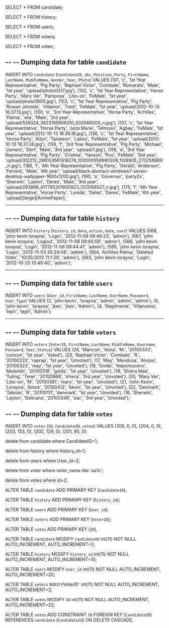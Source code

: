 SELECT * FROM candidate;


SELECT * FROM history;

SELECT * FROM users;

SELECT * FROM voters;

SELECT * FROM votes;






--
-- Dumping data for table `candidate`
--

INSERT INTO `candidate` (`CandidateID`, `abc`, `Position`, `Party`, `FirstName`, `LastName`, `MiddleName`, `Gender`, `Year`, `Photo`) VALUES
(101, 'c', '1st Year Representative', 'Pig Party', 'Raphael Victor', 'Combate', 'Romarate', 'Male', '1st year', 'upload/photo0317.jpg'),
(102, 'c', '1st Year Representative', 'Horse Party', 'Mary Ver', 'Pamposa', 'Libo-on', 'FeMale', '1st year', 'upload/photo0900.jpg'),
(103, 'c', '1st Year Representative', 'Pig Party', 'Rowan Jennele', 'Villamor', 'Totot', 'FeMale', '1st year', 'upload/2012-10-13 16.37.13.jpg'),
(100, 'e', '3rd Year Representative', 'Horse Party', 'Achilles', 'Palma', 'wla', 'Male', '3rd year', 'upload/539324_3623195908310_933066000_n.jpg'),
(137, 'c', '1st Year Representative', 'Horse Party', 'Jeza Marie', 'Telmoso', 'Agbay', 'FeMale', '1st year', 'upload/2012-10-13 16.38.18.jpg'),
(136, 'c', '1st Year Representative', 'Horse Party', 'Ailyn', 'Tanaleon', 'Labos', 'FeMale', '1st year', 'upload/2012-10-13 16.37.36.jpg'),
(158, 'f', '3rd Year Representative', 'Pig Party', 'Michael', 'Jomero', 'Dert', 'Male', '3rd year', 'upload/1.jpg'),
(159, 'e', '3rd Year Representative', 'Pig Party', 'Cristine', 'Yanson', 'Poo', 'FeMale', '3rd year', 'upload/312212_286103561418274_100000558960309_1109905_270256889_n.jpg'),
(186, 'f', '4th Year Representative', 'Pig Party', 'Gerald', 'Anderson', 'Ferrera', 'Male', '4th year', 'upload/black-abstract-windows7-seven-desktop-wallpaper-1600x1200.jpg'),
(190, 'a', 'Governor', 'party2x', 'Sherwin', 'Laylon', 'Deres', 'Male', '3rd year', 'upload/293896_417785301600923_1313159027_n.jpg'),
(175, 'f', '4th Year Representative', 'Horse Party', 'Lonida', 'Delez', 'Deres', 'FeMale', '4th year', 'upload/[large][AnimePaper];

-- --------------------------------------------------------


--
-- Dumping data for table `history`
--

INSERT INTO `history` (`history_id`, `data`, `action`, `date`, `user`) VALUES
(568, 'john kevin lorayna', 'Login', '2012-11-08 09:46:23', 'admin'),
(567, 'john kevin lorayna', 'Logout', '2012-11-08 09:45:59', 'admin'),
(566, 'john kevin lorayna', 'Login', '2012-11-08 09:44:41', 'admin'),
(565, 'john kevin lorayna', 'Login', '2012-11-03 20:24:08', 'admin'),
(564, 'Achilles Palma', 'Deleted Voter', '10/25/2012 11:1:39', 'admin'),
(563, 'john kevin lorayna', 'Login', '2012-10-25 10:48:40', 'admin');

-- --------------------------------------------------------
--
-- Dumping data for table `users`
--

INSERT INTO `users` (`User_id`, `FirstName`, `LastName`, `UserName`, `Password`, `User_Type`) VALUES
(2, 'john kevin', 'lorayna', 'admin', 'admin', 'admin'),
(5, 'john kevin', 'lorayna', 'jkev', 'jkev', 'Admin'),
(4, 'Stephnanie', 'Villanueva', 'teph', 'teph', 'Admin');

-- --------------------------------------------------------



--
-- Dumping data for table `voters`
--

INSERT INTO `voters` (`VoterID`, `FirstName`, `LastName`, `MiddleName`, `Username`, `Password`, `Year`, `Status`) VALUES
(24, 'Maricon', 'Itona', 'M.', '20100333', 'concon', '1st year', 'Voted'),
(23, 'Raphael Victor', 'Combate', 'R.', '20100222', 'raprap', '1st year', 'Unvoted'),
(17, 'May', 'Mendoza', 'Alvijos', '20100323', 'may', '1st year', 'Unvoted'),
(18, 'Golda', 'Nepomuceno', 'Molentin', '20100316', 'golda', '1st year', 'Unvoted'),
(19, 'Shiera Mae', 'Tuting', 'Terer', '20100968', 'shiera', '3rd year', 'Unvoted'),
(20, 'Mary Ver', 'Libo-on', 'M', '20100381', 'mary', '1st year', 'Unvoted'),
(21, 'John Kevin', 'Lorayna', 'Amos', '20100412', 'kevin', '1st year', 'Unvoted'),
(22, 'Denmark', 'Tabiolo', 'R', '20100111', 'denmark', '1st year', 'Unvoted'),
(16, 'Sherwin', 'Laylon', 'Delicana', '20100349', 'zac', '3rd year', 'Unvoted');



--
-- Dumping data for table `votes`
--

INSERT INTO `votes` (`ID`, `CandidateID`, `votes`) VALUES
(205, 0, 0),
(204, 0, 0),
(203, 153, 0),
(202, 129, 0),
(201, 95, 0);


delete from candidate where CandidateID=1;
 
delete from history where history_id=1;


delete from users where User_id=2;	


delete from voter where voter_name like 'aa%';



delete from votes where id=2;




ALTER TABLE `candidate`
  ADD PRIMARY KEY (`CandidateID`),
  

ALTER TABLE `history`
  ADD PRIMARY KEY (`history_id`);

ALTER TABLE `users`
  ADD PRIMARY KEY (`User_id`);


ALTER TABLE `voters`
  ADD PRIMARY KEY (`VoterID`);


ALTER TABLE `votes`
  ADD PRIMARY KEY (`ID`),
  


ALTER TABLE `candidate`
  MODIFY `CandidateID` int(11) NOT NULL AUTO_INCREMENT, AUTO_INCREMENT=2;

ALTER TABLE `history`
  MODIFY `history_id` int(11) NOT NULL AUTO_INCREMENT, AUTO_INCREMENT=10;

ALTER TABLE `users`
  MODIFY `User_id` int(11) NOT NULL AUTO_INCREMENT, AUTO_INCREMENT=20;

ALTER TABLE `voters`
`
  MODIFY `VoterID` int(11) NOT NULL AUTO_INCREMENT, AUTO_INCREMENT=2;

ALTER TABLE `votes`
  MODIFY `ID` int(11) NOT NULL AUTO_INCREMENT, AUTO_INCREMENT=22;


ALTER TABLE `votes`
  ADD CONSTRAINT `ID` FOREIGN KEY (`CandidateID`) REFERENCES `candidate` (`CandidateID`) ON DELETE CASCADE;











